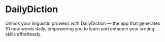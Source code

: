 # DailyDiction
Unlock your linguistic prowess with DailyDiction — the app that generates 10 new words daily, empowering you to learn and enhance your writing skills effortlessly.
